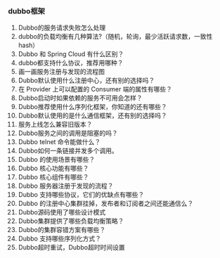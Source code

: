 ### dubbo框架
1. Dubbo的服务请求失败怎么处理
2. dubbo的负载均衡有几种算法?（随机，轮询，最少活跃请求数，一致性hash）
3. Dubbo 和 Spring Cloud 有什么区别？
4. dubbo都支持什么协议，推荐用哪种？
5. 画一画服务注册与发现的流程图
6. Dubbo默认使用什么注册中心，还有别的选择吗？
7. 在 Provider 上可以配置的 Consumer 端的属性有哪些？
8. Dubbo启动时如果依赖的服务不可用会怎样？
9. Dubbo推荐使用什么序列化框架，你知道的还有哪些？
10. Dubbo默认使用的是什么通信框架，还有别的选择吗？
11. 服务上线怎么兼容旧版本？
12. Dubbo服务之间的调用是阻塞的吗？
13. Dubbo telnet 命令能做什么？
14. Dubbo如何一条链接并发多个调用。
15. Dubbo 的使用场景有哪些？
16. Dubbo 核心功能有哪些？
17. Dubbo 核心组件有哪些？
18. Dubbo 服务器注册于发现的流程？
19. Dubbo 支持哪些协议，它们的优缺点有哪些？
20. Dubbo 的注册中心集群挂掉，发布者和订阅者之间还能通信么？
21. Dubbo源码使用了哪些设计模式
22. Dubbo集群提供了哪些负载均衡策略？
23. Dubbo的集群容错方案有哪些？
24. Dubbo 支持哪些序列化方式？
25. Dubbo超时重试，Dubbo超时时间设置
